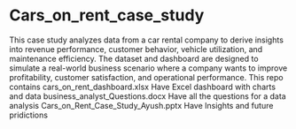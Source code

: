 # Cars_on_rent_case_study
This case study analyzes data from a car rental company to derive insights into revenue performance, customer behavior, vehicle utilization, and maintenance efficiency. The dataset and dashboard are designed to simulate a real-world business scenario where a company wants to improve profitability, customer satisfaction, and operational performance.
This repo contains
cars_on_rent_dashboard.xlsx          Have Excel dashboard with charts and data
business_analyst_Questions.docx      Have all the questions for a data analysis
Cars_on_Rent_Case_Study_Ayush.pptx   Have Insights and future pridictions

